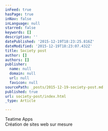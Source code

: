 ```yaml
---
inFeed: true
hasPage: true
inNav: false
inLanguage: null
starred: false
keywords: []
description: ''
datePublished: '2015-12-19T18:23:25.816Z'
dateModified: '2015-12-19T18:23:07.432Z'
title: Society post
author: []
authors: []
publisher:
  name: null
  domain: null
  url: null
  favicon: null
sourcePath: _posts/2015-12-19-society-post.md
published: true
url: society-post/index.html
_type: Article

---
```

Teatime Apps  
Création de sites web sur mesure